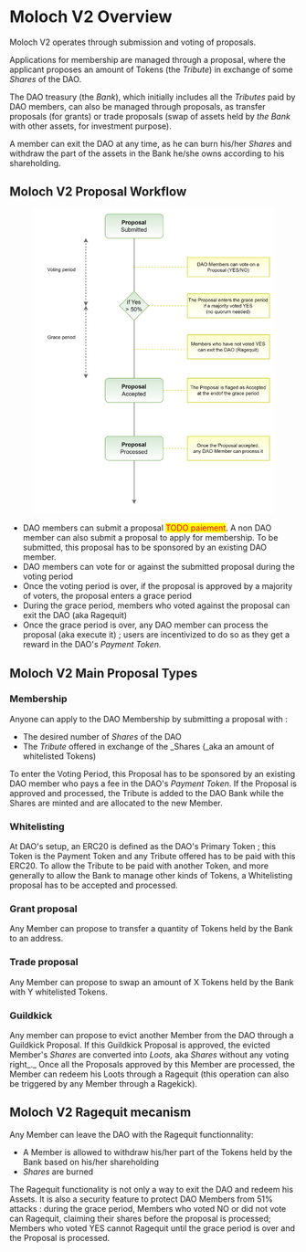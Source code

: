 # Moloch V2 Overview

Moloch V2 operates through submission and voting of proposals.&#x20;

Applications for membership are managed through a proposal, where the applicant proposes an amount of Tokens (the _Tribute_) in exchange of some _Shares_ of the DAO.

The DAO treasury (the _Bank_), which initially includes all the _Tributes_ paid by DAO members, can also be managed through proposals, as transfer proposals (for grants) or trade proposals (swap of assets held by _the Bank_ with other assets, for investment purpose).

A member can exit the DAO at any time, as he can burn his/her _Shares_ and withdraw the part of the assets in the Bank he/she owns according to his shareholding.

## Moloch V2 Proposal Workflow

<figure><img src="../.gitbook/assets/image (4).png" alt=""><figcaption></figcaption></figure>

* DAO members can submit a proposal <mark style="color:red;">TODO paiement</mark>. A non DAO member can also submit a proposal to apply for membership. To be submitted, this proposal has to be sponsored by an existing DAO member.
* DAO members can vote for or against the submitted proposal during the voting period
* Once the voting period is over, if the proposal is approved by a majority of voters, the proposal enters a grace period
* During the grace period, members who voted against the proposal can exit the DAO (aka Ragequit)
* Once the grace period is over, any DAO member can process the proposal (aka execute it) ; users are incentivized to do so as they get a reward in the DAO's _Payment Token._



## Moloch V2 Main Proposal Types

### Membership

Anyone can apply to the DAO Membership by submitting a proposal with :

* The desired number of _Shares_ of the DAO
* The _Tribute_ offered in exchange of the _Shares (_aka an amount of whitelisted Tokens)

To enter the Voting Period, this Proposal has to be sponsored by an existing DAO member who pays a fee in the DAO's _Payment Token_. If the Proposal is approved and processed, the Tribute is added to the DAO Bank while the Shares are minted and are allocated to the new Member.

### Whitelisting

At DAO's setup, an ERC20 is defined as the DAO's Primary Token ; this Token is the Payment Token  and any Tribute offered has to be paid with this ERC20. To allow the Tribute to be paid with another Token, and more generally to allow the Bank to manage other kinds of Tokens, a Whitelisting proposal has to be accepted and processed.

### Grant proposal

Any Member can propose to transfer a quantity of Tokens held by the Bank to an address.

### Trade proposal

Any Member can propose to swap an amount of X Tokens held by the Bank with Y whitelisted Tokens.

### Guildkick

Any member can propose to evict another Member from the DAO through a Guildkick Proposal. If this Guildkick Proposal is approved, the evicted Member's _Shares_ are converted into _Loots,_ aka _Shares_ without any voting right_._ Once all the Proposals approved by this Member are processed, the Member can redeem his Loots through a Ragequit (this operation can also be triggered by any Member through a Ragekick).

## Moloch V2 Ragequit mecanism

Any Member can leave the DAO with the Ragequit functionnality:

* A Member is allowed to withdraw his/her part of the Tokens held by the Bank based on his/her shareholding
* &#x20;_Shares_ are burned

The Ragequit functionality is not only a way to exit the DAO and redeem his Assets. It is also a security feature to protect DAO Members from 51% attacks : during the grace period, Members who voted NO or did not vote can Ragequit, claiming their shares before the proposal is processed; Members who voted YES cannot Ragequit until the grace period is over and the Proposal is processed.

